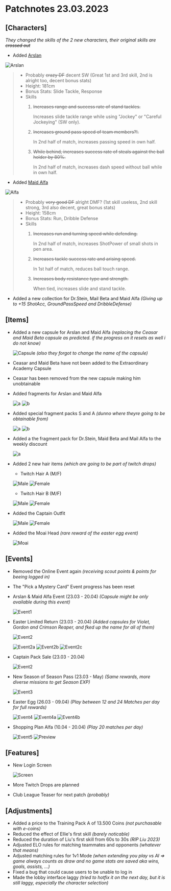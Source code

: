 # Patchnotes 23.03.2023

## [Characters]
*They changed the skills of the 2 new characters, their original skills are ~~crossed out~~*

- Added [Arslan](http://fsf.hogacn.com/h/guide/h/guide/juesejieshao/2022/0628/1150.html)

![Arslan](images/img_ghks.png)
> - Probably ~~crazy DF~~ decent SW (Great 1st and 3rd skill, 2nd is alright too, decent bonus stats)
> - Height: 181cm
> - Bonus Stats: Slide Tackle, Response
> - Skills
>   1. ~~Increases range and success rate of stand tackles.~~
>
>      Increases slide tackle range while using "Jockey" or "Careful Jockeying" (SW only).
>   2. ~~Increases ground pass speed of team members?!.~~
>
>      In 2nd half of match, increases passing speed in own half.
>   3. ~~While behind, increases success rate of steals against the ball holder by 80%.~~
>
>      In 2nd half of match, increases dash speed without ball while in own half.
- Added [Maid Alfa](http://fsf.hogacn.com/h/guide/h/guide/juesejieshao/2020/1028/712.html)

![Alfa](images/img_aer.png)
> - Probably ~~very good DF~~ alright DMF? (1st skill useless, 2nd skill strong, 3rd also decent, great bonus stats)
> - Height: 158cm
> - Bonus Stats: Run, Dribble Defense
> - Skills
>   1. ~~Increases run and turning speed while defending.~~
>
>      In 2nd half of match, increases ShotPower of small shots in pen area.
>   2. ~~Increases tackle success rate and arising speed.~~
>
>      In 1st half of match, reduces ball touch range.
>   3. ~~Increases body resistance type and strength.~~
>
>      When tied, increases slide and stand tackle.


- Added a new collection for Dr.Stein, Mail Beta and Maid Alfa *(Giving up to +15 ShotAcc, GroundPassSpeed and DribbleDefense)*

## [Items]
- Added a new capsule for Arslan and Maid Alfa 
*(replacing the Ceasar and Maid Beta capsule as predicted. if the progress on it resets as well i do not know)*

  ![Capsule](images/ui_useitem3606.png) *(also they forgot to change the name of the capsule)*
- Ceasar and Maid Beta have not been added to the Extraordinary Academy Capsule
- Ceasar has been removed from the new capsule making him unobtainable

- Added fragments for Arslan and Maid Alfa

  ![a](images/ui_useitem3979.png) ![b](images/ui_useitem3978.png)

- Added special fragment packs S and A *(dunno where theyre going to be obtainable from)*

  ![a](images/ui_useitem3623.png) ![b](images/ui_useitem3933.png)

- Added a the fragment pack for Dr.Stein, Maid Beta and Mail Alfa to the weekly discount

  ![a](images/ui_useitem3831.png)

- Added 2 new hair items *(which are going to be part of twitch drops)*

  + Twitch Hair A (M/F)

  ![Male](images/ui_useitem3987.png) ![Female](images/ui_useitem3989.png)

  + Twitch Hair B (M/F)

  ![Male](images/ui_useitem3991.png) ![Female](images/ui_useitem3993.png)

- Added the Captain Outfit

  ![Male](images/ui_useitem3957.png) ![Female](images/ui_useitem3958.png)

- Added the Moai Head *(rare reward of the easter egg event)*

  ![Moai](images/ui_useitem3927.png)


## [Events]
- Removed the Online Event again *(receiving scout points & points for beeing logged in)*
- The "Pick a Mystery Card" Event progress has been reset
- Arslan & Maid Alfa Event (23.03 - 20.04) *(Capsule might be only available during this event)*

  ![Event1](images/event_banner_0203.png)
- Easter Limited Return (23.03 - 20.04) *(Added capsules for Violet, Gordon and Crimson Reaper, and fked up the name for all of them)*

  ![Event2](images/event_banner_0226.png)
  
  ![Event2a](images/ui_useitem3980.png)
  ![Event2b](images/ui_useitem3981.png)
  ![Event2c](images/ui_useitem3982.png)
- Captain Pack Sale (23.03 - 20.04)

  ![Event2](images/event_banner_0151.png)
- New Season of Season Pass (23.03 - May) *(Same rewards, more diverse missions to get Season EXP)*

  ![Event3](images/event_banner_0158.png)
- Easter Egg (26.03 - 09.04) *(Play between 12 and 24 Matches per day for full rewards)*

  ![Event4](images/event_banner_0145.png)
  ![Event4a](images/eventlist_popup_i4da.jpg)
  ![Event4b](images/eventlist_popup_i502.jpg)

- Shopping Plan Alfa (10.04 - 20.04) *(Play 20 matches per day)*

  ![Event5](images/event_banner_59.png)
  ![Preview](images/event_piratebg.png.jpg)

## [Features]
- New Login Screen

  ![Screen](images/logoimage_i6.jpg)

- More Twitch Drops are planned
- Club League Teaser for next patch *(probably)*


## [Adjustments]
- Added a price to the Training Pack A of 13.500 Coins *(not purchasable with e-coins)*
- Reduced the effect of Ellie's first skill *(barely noticable)*
- Reduced the duration of Liu's first skill from 60s to 30s *(RIP Liu 2023)*
- Adjusted ELO rules for matching teammates and opponents *(whatever that means)*
- Adjusted matching rules for 1v1 Mode *(when extending you play vs AI => game always counts as draw and no game stats are saved aka wins, goals, assists, ...)*
- Fixed a bug that could cause users to be unable to log in
- Made the lobby interface laggy *(tried to hotfix it on the next day, but it is still laggy, especially the character selection)*